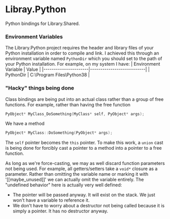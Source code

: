 # Libray.Python

Python bindings for Library.Shared.

### Environment Variables
The Library.Python project requires the header and library files of your Python installation in order to compile and link. I achieved this through an environment variable named `PythonDir` which you should set to the path of your Python installation. For example, on my system I have:
| Environment Variable | Value                     |
|----------------------|---------------------------|
| PythonDir            | C:\Program Files\Python38 |

### "Hacky" things being done
Class bindings are being put into an actual class rather than a group of free functions. For example, rather than having the free function
```c++
PyObject* MyClass_DoSomething(MyClass* self, PyObject* args);
```
We have a method
```c++
PyObject* MyClass::DoSomething(PyObject* args);
```

The `self` pointer becomes the `this` pointer. To make this work, a `union` cast is being done for forcibly cast a pointer to a method into a pointer to a free function.

As long as we're force-casting, we may as well discard function parameters not being used. For example, all getters/setters take a `void*` closure as a parameter. Rather than omitting the variable name or marking it with '[[maybe_unused]]' we can actually omit the variable entirely. The "undefined behavior" here is actually very well defined:
- The pointer will be passed anyway. It will exist on the stack. We just won't have a variable to reference it.
- We don't have to worry about a destructor not being called because it is simply a pointer. It has no destructor anyway.
